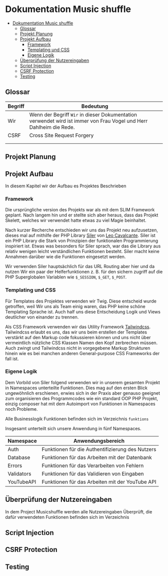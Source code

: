 # Dokumentation Music shuffle
- [Dokumentation Music shuffle](#dokumentation-music-shuffle)
  - [Glossar](#glossar)
  - [Projekt Planung](#projekt-planung)
  - [Projekt Aufbau](#projekt-aufbau)
    - [Framework](#framework)
    - [Templating und CSS](#templating-und-css)
    - [Eigene Logik](#eigene-logik)
  - [Überprüfung der Nutzereingaben](#%c3%9cberpr%c3%bcfung-der-nutzereingaben)
  - [Script Injection](#script-injection)
  - [CSRF Protection](#csrf-protection)
  - [Testing](#testing)

## Glossar

| Begriff | Bedeutung                                                                                                          |
| ------- | ------------------------------------------------------------------------------------------------------------------ |
| Wir     | Wenn der Begriff `Wir` in dieser Dokumentation verwendet wird ist immer von Frau Vogel und Herr Dahlheim die Rede. |
| CSRF    | Cross Site Request Forgery                                                                                         |
|         |                                                                                                                    |
|         |                                                                                                                    |

## Projekt Planung

## Projekt Aufbau

In diesem Kapitel wir der Aufbau es Projektes Beschrieben

### Framework

Die ursprüngliche version des Projekts war als mit dem SLIM Framework geplant.
Nach langem hin und er stellte sich aber heraus, dass das Projekt Skelett,
welches wir verwendet hatte etwas zu viel Magie beinhaltet.

Nach kurzer Recherche entschieden wir uns das Projekt neu aufzusetzen, dieses
mal auf mithilfe der PHP Library [Siler](https://siler.leocavalcante.dev/) von
[Leo Cavalcante](https://leocavalcante.dev). Siler ist ein PHP Library die Stark
von Prinzipien der funktionalen Programmierung inspiriert ist. Etwas was besonders
für Siler sprach, war das die Library aus relativ wenigen leicht verständlichen
Funktionen besteht. Siler macht keine Annahmen darüber wie die Funktionen
eingesetzt werden.

Wir verwenden Siler hauptsächlich für das URL Routing aber hier und da nutzen
Wir ein paar der Helferfunktionen z. B. für den sichern zugriff auf die PHP
Superglobalen Variablen wie `$_SESSION`, `$_GET`, `$_POST`.

### Templating und CSS

Für Templates des Projektes verwenden wir Twig. Diese entscheid wurde getroffen,
weil Wir uns als Team einig waren, das PHP keine schöne Templating Sprache ist.
Auch half uns diese Entscheidung Logik und Views deutlicher von einander zu
trennen.

Als CSS Framework verwenden wir das Utility Framework
[Tailwindcss](https://tailwindcss.com). Tailwindcss erlaubt es uns, das wir uns
beim erstellen der Templates verstärkt auf den Markup code fokussieren können
und uns nicht über vermeintlich nützliche CSS Klassen Namen den Kopf zerbrechen
müssen. Auch zwingt und Tailwindcss nicht in vorgegebene Markup Strukturen hinein
wie es bei manchen anderen General-purpose CSS Frameworks der fall ist.

### Eigene Logik

Dem Vorbild von Siler folgend verwenden wir in unserem gesamten Projekt in
Namespaces unterteilte Funktionen. Dies mag auf den ersten Blick ungewöhnlich
erschienen, erwies sich in der Praxis aber genauso geeignet zum organisieren des
Programmcodes wie ein standard OOP PHP Projekt, einzig composer hat mit dem
Autoimport von Funktionen in Namespaces noch Probleme.

Alle Businesslogik Funktionen befinden sich im Verzeichnis `funktions`

Insgesamt unterteilt sich unsere Anwendung in fünf Namespaces.

| Namespace  | Anwendungsbereich                                |
| ---------- | ------------------------------------------------ |
| Auth       | Funktionen für die Authentifizierung des Nutzers |
| Database   | Funktionen für das Arbeiten mit der Datenbank    |
| Errors     | Funktionen für das Verarbeiten von Fehlern       |
| Validators | Funktionen für das Validieren von Eingaben       |
| YouTubeAPI | Funktionen für das Arbeiten mit der YouTube API  |

## Überprüfung der Nutzereingaben

In dem Project Musicshuffle werden alle Nutzereingaben Überprüft, die dafür
verwendeten Funktionen befinden sich im Verzeichnis

## Script Injection

## CSRF Protection

## Testing
